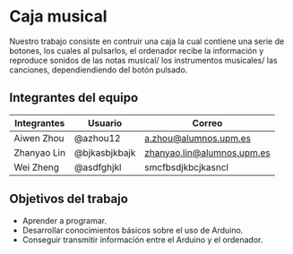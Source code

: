 # Caja musical

Nuestro trabajo consiste en contruir una caja la cual contiene una serie de botones, los cuales al pulsarlos, el ordenador recibe la información y reproduce sonidos de las notas musical/ los instrumentos musicales/ las canciones, dependiendiendo del botón pulsado.

## Integrantes del equipo

Integrantes | Usuario | Correo
------------|---------|-------
Aiwen Zhou | @azhou12 | a.zhou@alumnos.upm.es
Zhanyao Lin | @bjkasbjkbajk | zhanyao.lin@alumnos.upm.es
Wei Zheng | @asdfghjkl | smcfbsdjkbcjkasncl


## Objetivos del trabajo

* Aprender a programar.
* Desarrollar conocimientos básicos sobre el uso de Arduino.
* Conseguir transmitir información entre el Arduino y el ordenador.
